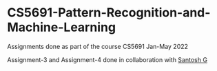 # CS5691-Pattern-Recognition-and-Machine-Learning
Assignments done as part of the course CS5691 Jan-May 2022

Assignment-3 and Assignment-4 done in collaboration with [Santosh G](https://github.com/Santosh-Gudlavalleti)

